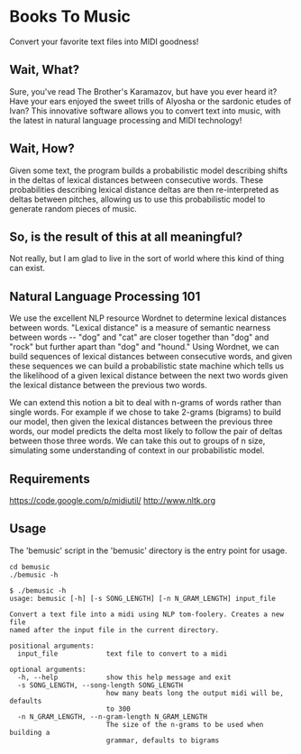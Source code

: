 Books To Music
==============
Convert your favorite text files into MIDI goodness!

Wait, What?
-----------
Sure, you've read The Brother's Karamazov, but have you ever heard it?
Have your ears enjoyed the sweet trills of Alyosha or the sardonic
etudes of Ivan?
This innovative software allows you to convert text into music, with
the latest in natural language processing and MIDI technology!

Wait, How?
----------
Given some text, the program builds a probabilistic model describing
shifts in the deltas of lexical distances between consecutive words.
These probabilities describing lexical distance deltas are then
re-interpreted as deltas between pitches, allowing us to use this
probabilistic model to generate random pieces of music.

So, is the result of this at all meaningful?
--------------------------------------------
Not really, but I am glad to live in the sort of world where this kind
of thing can exist.

Natural Language Processing 101
-------------------------------
We use the excellent NLP resource Wordnet to determine lexical
distances between words.
"Lexical distance" is a measure of semantic nearness between words --
"dog" and "cat" are closer together than "dog" and "rock" but further
apart than "dog" and "hound."
Using Wordnet, we can build sequences of lexical distances between
consecutive words, and given these sequences we can build a
probabilistic state machine which tells us the likelihood of a given
lexical distance between the next two words given the lexical distance
between the previous two words.

We can extend this notion a bit to deal with n-grams of words rather
than single words.
For example if we chose to take 2-grams (bigrams) to build our model,
then given the lexical distances between the previous three words,
our model predicts the delta most likely to follow the pair of deltas
between those three words.
We can take this out to groups of n size, simulating some understanding
of context in our probabilistic model.

Requirements
------------
https://code.google.com/p/midiutil/
http://www.nltk.org

Usage
-----
The 'bemusic' script in the 'bemusic' directory is the entry point for usage.

```
cd bemusic
./bemusic -h

$ ./bemusic -h
usage: bemusic [-h] [-s SONG_LENGTH] [-n N_GRAM_LENGTH] input_file

Convert a text file into a midi using NLP tom-foolery. Creates a new file
named after the input file in the current directory.

positional arguments:
  input_file            text file to convert to a midi

optional arguments:
  -h, --help            show this help message and exit
  -s SONG_LENGTH, --song-length SONG_LENGTH
                        how many beats long the output midi will be, defaults
                        to 300
  -n N_GRAM_LENGTH, --n-gram-length N_GRAM_LENGTH
                        The size of the n-grams to be used when building a
                        grammar, defaults to bigrams
